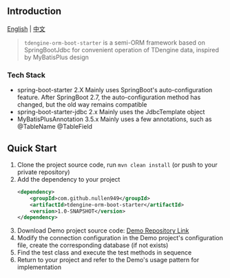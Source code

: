 ## Introduction

[English](README.md) | [中文](README_CN.md)

> `tdengine-orm-boot-starter` is a semi-ORM framework based on SpringBootJdbc for convenient operation of TDengine data, inspired by MyBatisPlus design

### Tech Stack

- spring-boot-starter 2.X Mainly uses SpringBoot's auto-configuration feature. After SpringBoot 2.7, the auto-configuration method has changed, but the old way remains compatible
- spring-boot-starter-jdbc 2.x Mainly uses the JdbcTemplate object
- MyBatisPlusAnnotation 3.5.x Mainly uses a few annotations, such as @TableName @TableField

## Quick Start

1. Clone the project source code, run `mvn clean install` (or push to your private repository)
2. Add the dependency to your project
    ```xml
    <dependency>
        <groupId>com.github.nullen949</groupId>
        <artifactId>tdengine-orm-boot-starter</artifactId>
        <version>1.0-SNAPSHOT</version>
    </dependency>
    ```
3. Download Demo project source code: [Demo Repository Link](https://github.com/nullen949/tdengine-orm-demo)
4. Modify the connection configuration in the Demo project's configuration file, create the corresponding database (if not exists)
5. Find the test class and execute the test methods in sequence
6. Return to your project and refer to the Demo's usage pattern for implementation
